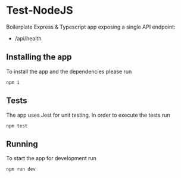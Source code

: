 # Test-NodeJS

Boilerplate Express & Typescript app exposing a single API endpoint:

* /api/health

## Installing the app

To install the app and the dependencies please run

```
npm i
```

## Tests

The app uses Jest for unit testing. In order to execute the tests run

```
npm test
```

## Running

To start the app for development run

```
npm run dev
```

